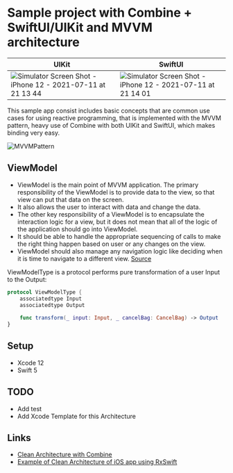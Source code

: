 # Sample project with Combine + SwiftUI/UIKit and MVVM architecture

| UIKit | SwiftUI |
| ----- | ------- |
|![Simulator Screen Shot - iPhone 12 - 2021-07-11 at 21 13 44](https://user-images.githubusercontent.com/7624652/125202685-cc959f80-e29e-11eb-8ef6-6e0d07187de5.png) | ![Simulator Screen Shot - iPhone 12 - 2021-07-11 at 21 14 01](https://user-images.githubusercontent.com/7624652/125202688-d15a5380-e29e-11eb-8f31-f24f573bd608.png) |


This sample app consist includes basic concepts that are common use cases for using reactive programming, that is implemented with the MVVM pattern, heavy use of Combine with both UIKit and SwiftUI, which makes binding very easy.

![MVVMPattern](https://user-images.githubusercontent.com/7624652/125202722-1b433980-e29f-11eb-9cb0-5ee863461b8a.png)

## ViewModel

* ViewModel is the main point of MVVM application. The primary responsibility of the ViewModel is to provide data to the view, so that view can put that data on the screen.
* It also allows the user to interact with data and change the data.
* The other key responsibility of a ViewModel is to encapsulate the interaction logic for a view, but it does not mean that all of the logic of the application should go into ViewModel.
* It should be able to handle the appropriate sequencing of calls to make the right thing happen based on user or any changes on the view.
* ViewModel should also manage any navigation logic like deciding when it is time to navigate to a different view.
[Source](https://www.tutorialspoint.com/mvvm/mvvm_responsibilities.htm)

ViewModelType is a protocol performs pure transformation of a user Input to the Output:

```swift
protocol ViewModelType {
    associatedtype Input
    associatedtype Output
    
    func transform(_ input: Input, _ cancelBag: CancelBag) -> Output
}
```

## Setup
* Xcode 12
* Swift 5

## TODO
* Add test
* Add Xcode Template for this Architecture

## Links
* [Clean Architecture with Combine](https://github.com/tuan188/CleanArchitecture)
* [Example of Clean Architecture of iOS app using RxSwift](https://github.com/sergdort/CleanArchitectureRxSwift)

